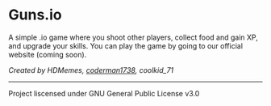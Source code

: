 # Guns.io

A simple .io game where you shoot other players, collect food and gain XP, and upgrade your skills. You can play the game by going to our official website (coming soon).

*Created by HDMemes, [coderman1738](https://github.com/coderman1738), coolkid_71*

- - -

Project liscensed under GNU General Public License v3.0
